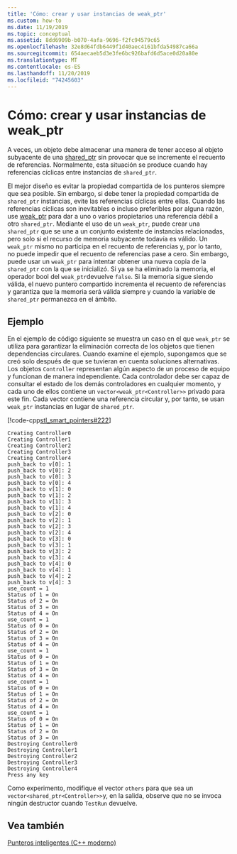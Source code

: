 ```yaml
---
title: 'Cómo: crear y usar instancias de weak_ptr'
ms.custom: how-to
ms.date: 11/19/2019
ms.topic: conceptual
ms.assetid: 8dd6909b-b070-4afa-9696-f2fc94579c65
ms.openlocfilehash: 32e8d64fdb6449f1d40aec4161bfda54987ca66a
ms.sourcegitcommit: 654aecaeb5d3e3fe6bc926bafd6d5ace0d20a80e
ms.translationtype: MT
ms.contentlocale: es-ES
ms.lasthandoff: 11/20/2019
ms.locfileid: "74245603"
---
```

# <a name="how-to-create-and-use-weak_ptr-instances"></a>Cómo: crear y usar instancias de weak_ptr

A veces, un objeto debe almacenar una manera de tener acceso al objeto subyacente de una [shared_ptr](../standard-library/shared-ptr-class.md) sin provocar que se incremente el recuento de referencias. Normalmente, esta situación se produce cuando hay referencias cíclicas entre instancias de `shared_ptr`.

El mejor diseño es evitar la propiedad compartida de los punteros siempre que sea posible. Sin embargo, si debe tener la propiedad compartida de `shared_ptr` instancias, evite las referencias cíclicas entre ellas. Cuando las referencias cíclicas son inevitables o incluso preferibles por alguna razón, use [weak_ptr](../standard-library/weak-ptr-class.md) para dar a uno o varios propietarios una referencia débil a otro `shared_ptr`. Mediante el uso de un `weak_ptr`, puede crear una `shared_ptr` que se une a un conjunto existente de instancias relacionadas, pero solo si el recurso de memoria subyacente todavía es válido. Un `weak_ptr` mismo no participa en el recuento de referencias y, por lo tanto, no puede impedir que el recuento de referencias pase a cero. Sin embargo, puede usar un `weak_ptr` para intentar obtener una nueva copia de la `shared_ptr` con la que se inicializó. Si ya se ha eliminado la memoria, el operador bool del `weak_ptr`devuelve `false`. Si la memoria sigue siendo válida, el nuevo puntero compartido incrementa el recuento de referencias y garantiza que la memoria será válida siempre y cuando la variable de `shared_ptr` permanezca en el ámbito.

## <a name="example"></a>Ejemplo

En el ejemplo de código siguiente se muestra un caso en el que `weak_ptr` se utiliza para garantizar la eliminación correcta de los objetos que tienen dependencias circulares. Cuando examine el ejemplo, supongamos que se creó solo después de que se tuvieran en cuenta soluciones alternativas. Los objetos `Controller` representan algún aspecto de un proceso de equipo y funcionan de manera independiente. Cada controlador debe ser capaz de consultar el estado de los demás controladores en cualquier momento, y cada uno de ellos contiene un `vector<weak_ptr<Controller>>` privado para este fin. Cada vector contiene una referencia circular y, por tanto, se usan `weak_ptr` instancias en lugar de `shared_ptr`.

[!code-cpp[stl_smart_pointers#222](../cpp/codesnippet/CPP/how-to-create-and-use-weak-ptr-instances_1.cpp)]

```Output
Creating Controller0
Creating Controller1
Creating Controller2
Creating Controller3
Creating Controller4
push_back to v[0]: 1
push_back to v[0]: 2
push_back to v[0]: 3
push_back to v[0]: 4
push_back to v[1]: 0
push_back to v[1]: 2
push_back to v[1]: 3
push_back to v[1]: 4
push_back to v[2]: 0
push_back to v[2]: 1
push_back to v[2]: 3
push_back to v[2]: 4
push_back to v[3]: 0
push_back to v[3]: 1
push_back to v[3]: 2
push_back to v[3]: 4
push_back to v[4]: 0
push_back to v[4]: 1
push_back to v[4]: 2
push_back to v[4]: 3
use_count = 1
Status of 1 = On
Status of 2 = On
Status of 3 = On
Status of 4 = On
use_count = 1
Status of 0 = On
Status of 2 = On
Status of 3 = On
Status of 4 = On
use_count = 1
Status of 0 = On
Status of 1 = On
Status of 3 = On
Status of 4 = On
use_count = 1
Status of 0 = On
Status of 1 = On
Status of 2 = On
Status of 4 = On
use_count = 1
Status of 0 = On
Status of 1 = On
Status of 2 = On
Status of 3 = On
Destroying Controller0
Destroying Controller1
Destroying Controller2
Destroying Controller3
Destroying Controller4
Press any key
```

Como experimento, modifique el vector `others` para que sea un `vector<shared_ptr<Controller>>`y, en la salida, observe que no se invoca ningún destructor cuando `TestRun` devuelve.

## <a name="see-also"></a>Vea también

[Punteros inteligentes (C++ moderno)](../cpp/smart-pointers-modern-cpp.md)
